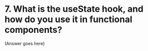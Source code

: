 # 7. What is the useState hook, and how do you use it in functional components?

(Answer goes here)
